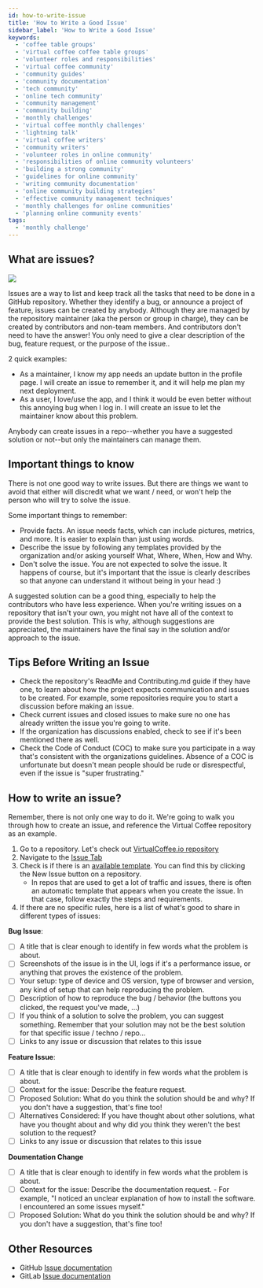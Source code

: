 ```yaml
---
id: how-to-write-issue
title: 'How to Write a Good Issue'
sidebar_label: 'How to Write a Good Issue'
keywords:
  - 'coffee table groups'
  - 'virtual coffee coffee table groups'
  - 'volunteer roles and responsibilities'
  - 'virtual coffee community'
  - 'community guides'
  - 'community documentation'
  - 'tech community'
  - 'online tech community'
  - 'community management'
  - 'community building'
  - 'monthly challenges'
  - 'virtual coffee monthly challenges'
  - 'lightning talk'
  - 'virtual coffee writers'
  - 'community writers'
  - 'volunteer roles in online community'
  - 'responsibilities of online community volunteers'
  - 'building a strong community'
  - 'guidelines for online community'
  - 'writing community documentation'
  - 'online community building strategies'
  - 'effective community management techniques'
  - 'monthly challenges for online communities'
  - 'planning online community events'
tags:
  - 'monthly challenge'
---
```


## What are issues?

![](https://media.giphy.com/media/l0Hlxr9SGCcw4wHS0/giphy.gif?cid=ecf05e479vadpfiew88x5p9xexl54sgthscqw7c1ejf47hvb&rid=giphy.gif&ct=g)

Issues are a way to list and keep track all the tasks that need to be done in a GitHub repository.
Whether they identify a bug, or announce a project of feature, issues can be created by anybody.
Although they are managed by the repository maintainer (aka the person or group in charge), they can be created by contributors and non-team members. And contributors don't need to have the answer! You only need to give a clear description of the bug, feature request, or the purpose of the issue..

2 quick examples:

- As a maintainer, I know my app needs an update button in the profile page. I will
  create an issue to remember it, and it will help me plan my next deployment.
- As a user, I love/use the app, and I think it would be even better without this annoying
  bug when I log in. I will create an issue to let the maintainer know about this problem.

Anybody can create issues in a repo--whether you have a suggested solution or not--but only the maintainers can manage them.

## Important things to know

There is not one good way to write issues. But there are things we want to avoid that
either will discredit what we want / need, or won't help the person who will try to solve the
issue.

Some important things to remember:

- Provide facts. An issue needs facts, which can include pictures, metrics, and more. It is easier to explain than just using
  words.
- Describe the issue by following any templates provided by the organization and/or asking yourself What, Where, When, How and Why.
- Don't solve the issue. You are not expected to solve the issue. It happens of course, but it's important that the issue is clearly describes so that anyone can understand it without being in your head :)

A suggested solution can be a good thing, especially to help the contributors who have less
experience. When you're writing issues on a repository that isn't your own, you might not have all of the context to provide the best solution. This is why, although suggestions are appreciated, the maintainers have the final say in the solution and/or approach to the issue.

## Tips Before Writing an Issue

- Check the repository's ReadMe and Contributing.md guide if they have one, to learn about how the project expects communication and issues to be created. For example, some repositories require you to start a discussion before making an issue.
- Check current issues and closed issues to make sure no one has already written the issue you're going to write.
- If the organization has discussions enabled, check to see if it's been mentioned there as well.
- Check the Code of Conduct (COC) to make sure you participate in a way that's consistent with the organizations guidelines. Absence of a COC is unfortunate but doesn't mean people should be rude or disrespectful, even if the issue is "super frustrating."

## How to write an issue?

Remember, there is not only one way to do it. We're going to walk you through how to create an issue, and reference the Virtual Coffee repository as an example.

1. Go to a repository. Let's check out [VirtualCoffee.io repository](https://github.com/Virtual-Coffee/virtualcoffee.io/)
2. Navigate to the [Issue Tab](https://github.com/Virtual-Coffee/virtualcoffee.io/issues/)
3. Check is if there is an [available template](https://github.com/Virtual-Coffee/virtualcoffee.io/issues/new/choose). You can find this by clicking the New Issue button on a repository.
   - In repos that are used to get a lot of traffic and issues, there is often an automatic template that
     appears when you create the issue. In that case, follow exactly the steps and requirements.
4. If there are no specific rules, here is a list of what's good to share in different types of issues:

**Bug Issue**:

- [ ] A title that is clear enough to identify in few words what the problem is about.
- [ ] Screenshots of the issue is in the UI, logs if it's a performance issue, or anything that proves
      the existence of the problem.
- [ ] Your setup: type of device and OS version, type of browser and version, any kind of setup
      that can help reproducing the problem.
- [ ] Description of how to reproduce the bug / behavior (the buttons you clicked, the request you've
      made, ...)
- [ ] If you think of a solution to solve the problem, you can suggest something. Remember that your
      solution may not be the best solution for that specific issue / techno / repo...
- [ ] Links to any issue or discussion that relates to this issue

**Feature Issue**:

- [ ] A title that is clear enough to identify in few words what the problem is about.
- [ ] Context for the issue: Describe the feature request.
- [ ] Proposed Solution: What do you think the solution should be and why? If you don't have a suggestion, that's fine too!
- [ ] Alternatives Considered: If you have thought about other solutions, what have you thought about and why did you think they weren't the best solution to the request?
- [ ] Links to any issue or discussion that relates to this issue

**Doumentation Change**

- [ ] A title that is clear enough to identify in few words what the problem is about.
- [ ] Context for the issue: Describe the documentation request. - For example, "I noticed an unclear explanation of how to install the software. I encountered an some issues myself."
- [ ] Proposed Solution: What do you think the solution should be and why? If you don't have a suggestion, that's fine too!

## Other Resources

- GitHub [Issue documentation](https://docs.github.com/en/issues/tracking-your-work-with-issues/creating-an-issue)
- GitLab [Issue documentation](https://docs.gitlab.com/ee/user/project/issues/)
